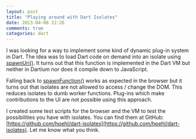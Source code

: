 ```yaml
---
layout: post
title: "Playing around with Dart Isolates"
date: 2013-04-08 22:26
comments: true
categories: dart
---
```

I was looking for a way to implement some kind of dynamic plug-in system in Dart. The idea was to load Dart code on
demand into an isolate using [spawnUri()](http://api.dartlang.org/docs/releases/latest/dart_isolate.html#spawnUri).
It turns out that this function is implemented in the Dart VM but neither in Dartium nor does it compile down to
JavaScript.<!-- more -->

Falling back to [spawnFunction()](http://api.dartlang.org/docs/releases/latest/dart_isolate.html#spawnFunction) works
as expected in the browser but it turns out that isolates are not allowed to access / change the DOM. This reduces
isolates to dumb worker functions. Plug-ins which make contributions to the UI are not possible using this approach.

I created some test scripts for the browser and the VM to test the possibilities you have with isolates. You can
find them at GitHub: [https://github.com/hpehl/dart-isolates](https://github.com/hpehl/dart-isolates). Let me know what
you think.